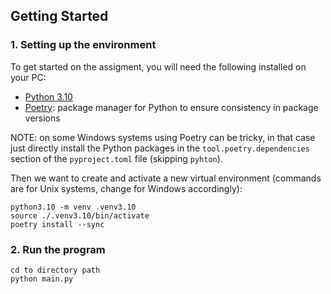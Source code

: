 ## Getting Started
### 1. Setting up the environment
To get started on the assigment, you will need the following installed on your PC:
- [Python 3.10](https://www.python.org/downloads/)
- [Poetry](https://python-poetry.org/docs/#installing-with-the-official-installer): package manager for Python to ensure consistency in package versions

NOTE: on some Windows systems using Poetry can be tricky, in that case just directly install the Python packages in the `tool.poetry.dependencies` section of the `pyproject.toml` file (skipping `pyhton`).

Then we want to create and activate a new virtual environment (commands are for Unix systems, change for Windows accordingly):
```shell
python3.10 -m venv .venv3.10
source ./.venv3.10/bin/activate
poetry install --sync
```

### 2. Run the program
```shell
cd to directory path
python main.py
```
